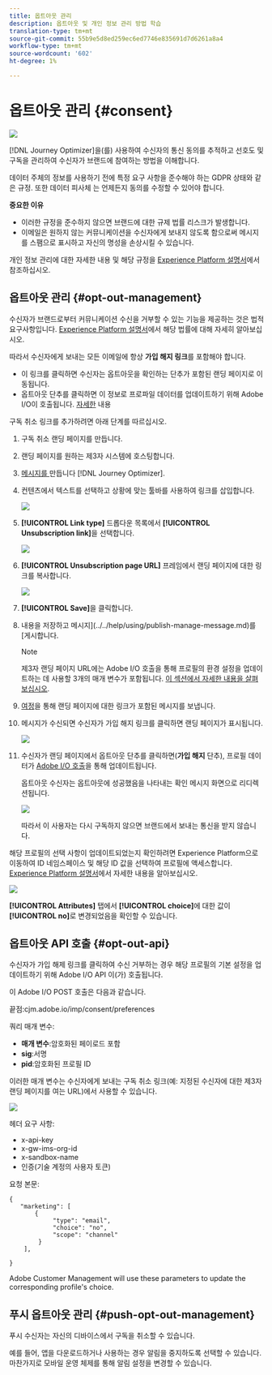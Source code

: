 ```yaml
---
title: 옵트아웃 관리
description: 옵트아웃 및 개인 정보 관리 방법 학습
translation-type: tm+mt
source-git-commit: 55b9e5d8ed259ec6ed7746e835691d7d6261a8a4
workflow-type: tm+mt
source-wordcount: '602'
ht-degree: 1%

---
```


# 옵트아웃 관리 {#consent}

![](assets/do-not-localize/badge.png)

[!DNL Journey Optimizer]을(를) 사용하여 수신자의 통신 동의를 추적하고 선호도 및 구독을 관리하여 수신자가 브랜드에 참여하는 방법을 이해합니다.<!--Their preferences and subscriptions are handled through Consent management.-->

데이터 주체의 정보를 사용하기 전에 특정 요구 사항을 준수해야 하는 GDPR 상태와 같은 규정. 또한 데이터 피사체 는 언제든지 동의를 수정할 수 있어야 합니다.

**중요한 이유**

* 이러한 규정을 준수하지 않으면 브랜드에 대한 규제 법률 리스크가 발생합니다.
* 이메일은 원하지 않는 커뮤니케이션을 수신자에게 보내지 않도록 함으로써 메시지를 스팸으로 표시하고 자신의 명성을 손상시킬 수 있습니다.

개인 정보 관리에 대한 자세한 내용 및 해당 규정을 [Experience Platform 설명서](https://experienceleague.adobe.com/docs/experience-platform/privacy/home.html?lang=ko)에서 참조하십시오.

<!--* Recipients should be able to opt-in/opt-out from receiving electronic communication through one or more channel
* Recipients expect the brand to offer preference centre capability that controls how brand should engage with them (example: channel of communication, invasive and non-invasive tracking etc). This helps to fulfil regulatory obligations and also facilitates quality engagement with recipient. 
* The third category is the capability to offer subscription to recipients (newsletter, etc)-->

## 옵트아웃 관리 {#opt-out-management}

수신자가 브랜드로부터 커뮤니케이션 수신을 거부할 수 있는 기능을 제공하는 것은 법적 요구사항입니다. [Experience Platform 설명서](https://experienceleague.adobe.com/docs/experience-platform/privacy/regulations/overview.html?lang=en#regulations)에서 해당 법률에 대해 자세히 알아보십시오.

따라서 수신자에게 보내는 모든 이메일에 항상 **가입 해지 링크**&#x200B;를 포함해야 합니다.
* 이 링크를 클릭하면 수신자는 옵트아웃을 확인하는 단추가 포함된 랜딩 페이지로 이동됩니다.
* 옵트아웃 단추를 클릭하면 이 정보로 프로파일 데이터를 업데이트하기 위해 Adobe I/O이 호출됩니다. [자세한](#consent-service-api) 내용

구독 취소 링크를 추가하려면 아래 단계를 따르십시오.

1. 구독 취소 랜딩 페이지를 만듭니다.
1. 랜딩 페이지를 원하는 제3자 시스템에 호스팅합니다.
1. [메시지를 ](../../help/using/create-message.md) 만듭니다 [!DNL Journey Optimizer].

   <!--The link to your landing page should contain a static URL and the profile ID.-->

1. 컨텐츠에서 텍스트를 선택하고 상황에 맞는 툴바를 사용하여 링크를 삽입합니다.

   ![](assets/opt-out-insert-link.png)

1. **[!UICONTROL Link type]** 드롭다운 목록에서 **[!UICONTROL Unsubscription link]**&#x200B;을 선택합니다.

   ![](assets/opt-out-link-type.png)

1. **[!UICONTROL Unsubscription page URL]** 프레임에서 랜딩 페이지에 대한 링크를 복사합니다.

   ![](assets/opt-out-link-url.png)

1. **[!UICONTROL Save]**&#x200B;을 클릭합니다.

1. 내용을 저장하고 메시지](../../help/using/publish-manage-message.md)를 [게시합니다.

   >[!NOTE]
   >
   >제3자 랜딩 페이지 URL에는 Adobe I/O 호출을 통해 프로필의 환경 설정을 업데이트하는 데 사용할 3개의 매개 변수가 포함됩니다&#x200B;. [이 섹션에서 자세한 내용을 살펴보십시오](#consent-service-api).

1. [여정](building-journeys/journey.md)을 통해 랜딩 페이지에 대한 링크가 포함된 메시지를 보냅니다.

1. 메시지가 수신되면 수신자가 가입 해지 링크를 클릭하면 랜딩 페이지가 표시됩니다.

   ![](assets/opt-out-lp-example.png)

1. 수신자가 랜딩 페이지에서 옵트아웃 단추를 클릭하면(**가입 해지** 단추), 프로필 데이터가 [Adobe I/O 호출](#opt-out-api)을 통해 업데이트됩니다.

   옵트아웃 수신자는 옵트아웃에 성공했음을 나타내는 확인 메시지 화면으로 리디렉션됩니다.

   ![](assets/opt-out-confirmation-example.png)

   따라서 이 사용자는 다시 구독하지 않으면 브랜드에서 보내는 통신을 받지 않습니다.

해당 프로필의 선택 사항이 업데이트되었는지 확인하려면 Experience Platform으로 이동하여 ID 네임스페이스 및 해당 ID 값을 선택하여 프로필에 액세스합니다. [Experience Platform 설명서](https://experienceleague.adobe.com/docs/experience-platform/profile/ui/user-guide.html?lang=en#getting-started)에서 자세한 내용을 알아보십시오.

![](assets/opt-out-profile-choice.png)

**[!UICONTROL Attributes]** 탭에서 **[!UICONTROL choice]**&#x200B;에 대한 값이 **[!UICONTROL no]**&#x200B;로 변경되었음을 확인할 수 있습니다.

<!--The opt-out URL is resolved upon each recipient receiving the message. It is then personalized with the relevant encrypted parameters (profile ID, profile name, journey ID, sandbox ID, and message execution ID).-->

## 옵트아웃 API 호출 {#opt-out-api}

수신자가 가입 해제 링크를 클릭하여 수신 거부하는 경우 해당 프로필의 기본 설정을 업데이트하기 위해 Adobe I/O API <!--Consent service API to capture the encrypted data and-->이(가) 호출됩니다.

이 Adobe I/O POST 호출은 다음과 같습니다.

끝점:cjm.adobe.io/imp/consent/preferences

쿼리 매개 변수:
* **매개 변수**:암호화된 페이로드 포함
* **sig**:서명  <!--which signature?-->
* **pid**:암호화된 프로필 ID

이러한 매개 변수는 수신자에게 보내는 구독 취소 링크(예: 지정된 수신자에 대한 제3자 랜딩 페이지를 여는 URL)에서 사용할 수 있습니다.

![](assets/opt-out-parameters.png)

<!--QUESTION: How do you get the URL built for each recipient? Do you have to wait until each targeted recipient receives the unsubscribe link or can you deduce it in advance? Is it done automatically upon the API call or do you have to do something manually for each profile? In other words will the LP automatically include the 3 parameters or do you have to insert something manually? Still not completely clear-->

헤더 요구 사항:
* x-api-key
* x-gw-ims-org-id
* x-sandbox-name
* 인증(기술 계정의 사용자 토큰) <!--How do you find this information? And other header elements?-->

요청 본문:

```
{
   "marketing": [
       {
            "type": "email",           
            "choice": "no",          
            "scope": "channel"       
        }
    ],
 
}
```

<!--The Consent service /-->Adobe Customer Management will <!--decrypt and-->use these parameters to update the corresponding profile's choice. <!--and provide an answer back to the landing page.-->

## 푸시 옵트아웃 관리 {#push-opt-out-management}

푸시 수신자는 자신의 디바이스에서 구독을 취소할 수 있습니다.

예를 들어, 앱을 다운로드하거나 사용하는 경우 알림을 중지하도록 선택할 수 있습니다. 마찬가지로 모바일 운영 체제를 통해 알림 설정을 변경할 수 있습니다.

